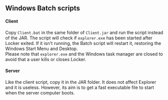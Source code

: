 ## Windows Batch scripts

#### Client
Copy <code>Client.bat</code> in the same folder of <code>Client.jar</code> and run the script instead of the JAR. The script will check if <code>explorer.exe</code> has been started after Locker exited. If it isn't running, the Batch script will restart it, restoring the Windows Start Menu and Desktop.
<br>Please note that <code>explorer.exe</code> and the Windows task manager are closed to avoid that a user kills or closes Locker.

#### Server
Like the client script, copy it in the JAR folder. It does not affect Explorer and it is useless. However, its aim is to get a fast executable file to start when the server computer boots.